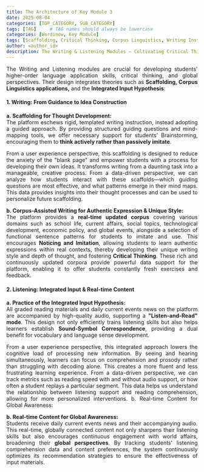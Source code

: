 ```yaml
---
title: The Architecture of Key Module 3
date: 2025-08-04
categories: [TOP_CATEGORY, SUB_CATEGORY]
tags: [TAG]     # TAG names should always be lowercase
categories: [Wordinow, Key Module]
tags: [Scaffolding, Critical Thinking, Corpus Linguistics, Writing Instruction, Integrated Input, Listening Comprehension, Cross-Cultural Communication, EdTech, Product Deep Dive]
author: <author_id>        
description: The Writing & Listening Modules — Cultivating Critical Thinking & Cross-Cultural Communication
---
```

<div style="text-align: justify;">

<p>The Writing and Listening modules are crucial for developing students' higher-order language application skills, critical thinking, and global perspectives. Their design integrates theories such as <strong>Scaffolding, Corpus Linguistics applications,</strong> and the <strong>Integrated Input Hypothesis</strong>:</p>

<h4>1. Writing: From Guidance to Idea Construction</h4>
<p><strong>a. Scaffolding for Thought Development:</strong><br>
The platform eschews rigid, templated writing instruction, instead adopting a guided approach. By providing structured guiding questions and mind-mapping tools, we offer necessary support for students' Brainstorming, encouraging them to <strong>think actively rather than passively imitate</strong>.</p>
<p>From a user experience perspective, this scaffolding is designed to reduce the anxiety of the "blank page" and empower students with a process for developing their own ideas. It transforms writing from a daunting task into a manageable, creative process. From a data-driven perspective, we can analyze how students interact with these scaffolds—which guiding questions are most effective, and what patterns emerge in their mind maps. This data provides insights into their thought processes and can be used to personalize future scaffolding.</p>
<p><strong>b. Corpus-Assisted Writing for Authentic Expression & Unique Style:</strong><br>
The platform provides a <strong>real-time updated corpus</strong> covering various domains such as school life, current affairs, social topics, technological development, economic policy, and global events, alongside a selection of functional sentence patterns for students to imitate and use. This encourages <strong>Noticing and Imitation</strong>, allowing students to learn authentic expressions within real contexts, thereby developing their unique writing style and depth of thought, and fostering <strong>Critical Thinking</strong>. These rich and continuously updated corpora provide powerful data support for the platform, enabling it to offer students constantly fresh exercises and feedback.</p>

<h4>2. Listening: Integrated Input & Real-time Content</h4>
<p><strong>a. Practice of the Integrated Input Hypothesis:</strong><br>
All graded reading materials and daily current events news on the platform are accompanied by high-quality audio, supporting a <strong>"Listen-and-Read" mode</strong>. This design not only efficiently trains listening skills but also helps learners establish <strong>Sound-Symbol Correspondence</strong>, providing a dual benefit for vocabulary and language sense development.</p>
<p> From a user experience perspective, this integrated approach lowers the cognitive load of processing new information. By seeing and hearing simultaneously, learners can focus on comprehension and prosody rather than struggling with decoding alone. This creates a more fluent and less frustrating learning experience. From a data-driven perspective, we can track metrics such as reading speed with and without audio support, or how often a student replays a particular segment. This data helps us understand the relationship between listening support and reading comprehension, allowing for more personalized interventions.
b. Real-time Content for Global Awareness:</p>
<p><strong>b. Real-time Content for Global Awareness:</strong><br>
Students receive daily current events news and their accompanying audio. This real-time, globally connected content not only sharpens their listening skills but also encourages continuous engagement with world affairs, broadening their <strong>global perspectives</strong>. By tracking students' listening comprehension data and content preferences, the system continuously optimizes its recommendation strategies to ensure the effectiveness of input materials.</p>

</div>

